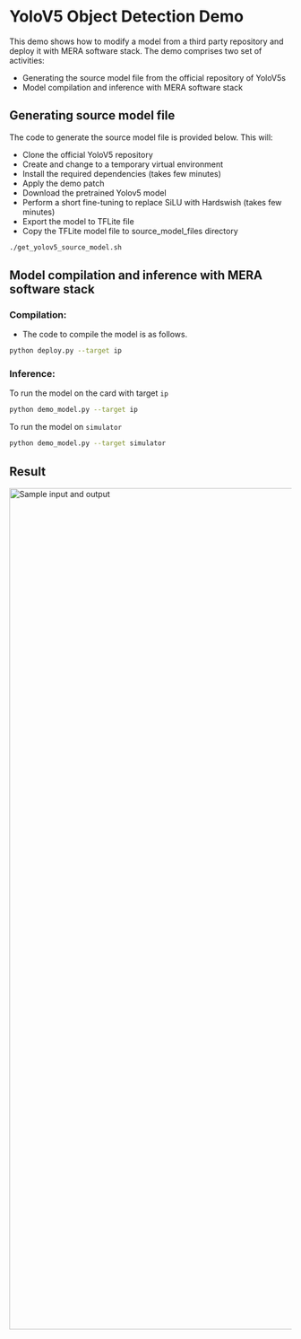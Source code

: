 # YoloV5 Object Detection Demo

This demo shows how to modify a model from a third party repository and deploy it with MERA software stack.
The demo comprises two set of activities:
  * Generating the source model file from the official repository of YoloV5s
  * Model compilation and inference with MERA software stack


## Generating source model file

The code to generate the source model file is provided below. This will:
  * Clone the official YoloV5 repository
  * Create and change to a temporary virtual environment
  * Install the required dependencies (takes few minutes)
  * Apply the demo patch
  * Download the pretrained Yolov5 model
  * Perform a short fine-tuning to replace SiLU with Hardswish (takes few minutes)
  * Export the model to TFLite file
  * Copy the TFLite model file to source_model_files directory

```bash
./get_yolov5_source_model.sh
```


## Model compilation and inference with MERA software stack

### Compilation:

  * The code to compile the model is as follows.
```bash
python deploy.py --target ip
```

### Inference:

To run the model on the card with target `ip`

```bash
python demo_model.py --target ip
```

To run the model on `simulator`

```bash
python demo_model.py --target simulator
```

## Result
<img src="./data/input_output.png" alt="Sample input and output" width="1500"/>
